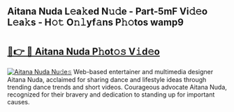 ## Aitana Nuda L𝚎a𝚔ed N𝚞𝚍e - Part-5mF Vi𝚍𝚎o L𝚎a𝚔s - H𝚘𝚝 O𝚗𝚕yf𝚊ns P𝚑𝚘tos wamp9

# <h2><a href="http://kf9ysy.oniu.top/?m=Aitana+Nuda">🔗👉 🔴 Aitana Nuda P𝚑ot𝚘𝚜 V𝚒d𝚎o</a></h2>

[![Aitana Nuda Nu𝚍e𝚜](https://i.imgur.com/0qMVB7G.gif)](http://kf9ysy.oniu.top/?m=Aitana+Nuda)
Web-based entertainer and multimedia designer Aitana Nuda, acclaimed for sharing dance and lifestyle ideas through trending dance trends and short videos. Courageous advocate Aitana Nuda, recognized for their bravery and dedication to standing up for important causes.  
